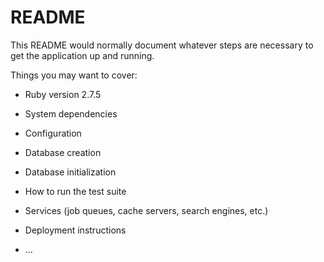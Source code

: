 # README

This README would normally document whatever steps are necessary to get the
application up and running.

Things you may want to cover:

* Ruby version
  2.7.5
* System dependencies

* Configuration

* Database creation

* Database initialization

* How to run the test suite

* Services (job queues, cache servers, search engines, etc.)

* Deployment instructions

* ...
